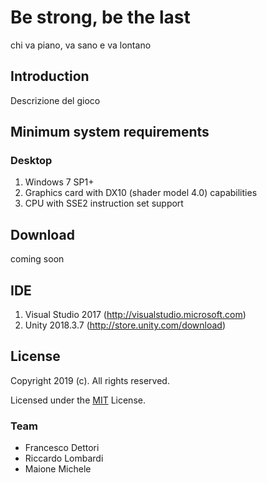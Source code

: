 # Be strong, be the last
chi va piano, va sano e va lontano

## Introduction
Descrizione del gioco


## Minimum system requirements

### Desktop
1. Windows 7 SP1+
2. Graphics card with DX10 (shader model 4.0) capabilities
3. CPU with SSE2 instruction set support

## Download
coming soon


## IDE
1. Visual Studio 2017 (http://visualstudio.microsoft.com)
2. Unity 2018.3.7 (http://store.unity.com/download)


## License
Copyright 2019 (c). All rights reserved.

Licensed under the [MIT](LICENSE) License.


### Team
* Francesco Dettori
* Riccardo Lombardi
* Maione Michele